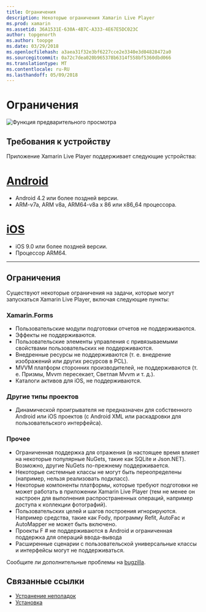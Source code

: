 ```yaml
---
title: Ограничения
description: Некоторые ограничения Xamarin Live Player
ms.prod: xamarin
ms.assetid: 36A1531E-630A-4B7C-A333-4E67E5DC023C
author: topgenorth
ms.author: toopge
ms.date: 03/29/2018
ms.openlocfilehash: a3aea31f32e3bf6227cce2e3340e3d04828472a0
ms.sourcegitcommit: 0a72c7dea020b965378b6314f558bf5360dbd066
ms.translationtype: MT
ms.contentlocale: ru-RU
ms.lasthandoff: 05/09/2018
---
```

# <a name="limitations"></a>Ограничения

![Функция предварительного просмотра](~/media/shared/preview.png)

## <a name="device-requirements"></a>Требования к устройству
Приложение Xamarin Live Player поддерживает следующие устройства:

# <a name="androidtabandroid"></a>[Android](#tab/android)

- Android 4.2 или более поздней версии.
- ARM-v7a, ARM v8a, ARM64-v8a x 86 или x86_64 процессора.

# <a name="iostabios"></a>[iOS](#tab/ios)

- iOS 9.0 или более поздней версии.
- Процессор ARM64.

-----

## <a name="limitations"></a>Ограничения

Существуют некоторые ограничения на задачи, которые могут запускаться Xamarin Live Player, включая следующие пункты:

### <a name="xamarinforms"></a>Xamarin.Forms
- Пользовательские модули подготовки отчетов не поддерживаются.
- Эффекты не поддерживаются.
- Пользовательские элементы управления с привязываемыми свойствами пользовательских не поддерживаются.
- Внедренные ресурсы не поддерживаются (т. е. внедрение изображений или других ресурсов в PCL).
- MVVM платформ сторонних производителей, не поддерживаются (т. е. Призмы, Mvvm пересекает, Светлая Mvvm и т. д.).
- Каталоги активов для iOS, не поддерживаются.

### <a name="other-project-types"></a>Другие типы проектов
- Динамической проигрывателя не предназначен для собственного Android или iOS проектов (с Android XML или раскадровки для пользовательского интерфейса).

### <a name="misc"></a>Прочее
- Ограниченная поддержка для отражения (в настоящее время влияет на некоторые популярные NuGets, такие как SQLite и Json.NET). Возможно, другие NuGets по-прежнему поддерживается.
- Некоторые системные классы не могут быть переопределены (например, нельзя реализовать подкласс).
- Некоторые компоненты платформы, которые требуют подготовки не может работать в приложении Xamarin Live Player (тем не менее он настроен для выполнения распространенных операций, например доступа к коллекции фотографий).
- Пользовательских целей и шагов построения игнорируются. Например средства, такие как Fody, программу Refit, AutoFac и AutoMapper не может быть включено.
- Проекты F # не поддерживаются в Android и ограниченная поддержка для операций ввода-вывода
- Расширенные сценарии с пользовательской универсальные классы и интерфейсы могут не поддерживаться.

Сообщите ли дополнительные проблемы на [bugzilla](https://aka.ms/live-player-report-issue).


## <a name="related-links"></a>Связанные ссылки

- [Устранение неполадок](~/tools/live-player/troubleshooting.md)
- [Установка](~/tools/live-player/install.md)
